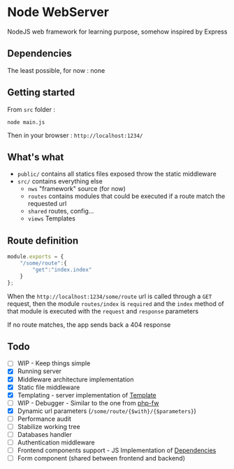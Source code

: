 Node WebServer
===

NodeJS web framework for learning purpose, somehow inspired by Express


Dependencies
---

The least possible, for now : none


Getting started
---

From `src` folder :

```
node main.js
```

Then in your browser : `http://localhost:1234/`


What's what
---

  * `public/` contains all statics files exposed throw the static middleware
  * `src/` contains everything else
    * `nws` "framework" source (for now)
    * `routes` contains modules that could be executed if a route match the requested url
    * `shared` routes, config...
    * `views` Templates


Route definition
---
```js
module.exports = {
	"/some/route":{
		"get":"index.index"
	}
};
```
When the `http://localhost:1234/some/route` url is called through a `GET` request, then the module `routes/index` is `required` and the `index` method of that module is executed with the `request` and `response` parameters

If no route matches, the app sends back a 404 response

Todo
----
  * [ ] WIP - Keep things simple
  * [x] Running server
  * [x] Middleware architecture implementation
  * [x] Static file middleware
  * [x] Templating - server implementation of [Template](https://github.com/arno06/Template/)
  * [ ] WIP - Debugger - Similar to the one from [php-fw](https://github.com/arno06/php-fw/)
  * [x] Dynamic url parameters (`/some/route/{$with}/{$parameters}`)
  * [ ] Performance audit
  * [ ] Stabilize working tree
  * [ ] Databases handler
  * [ ] Authentication middleware
  * [ ] Frontend components support - JS Implementation of [Dependencies](https://github.com/arno06/Dependencies/)
  * [ ] Form component (shared between frontend and backend)
